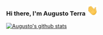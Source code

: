 ### Hi there, I'm Augusto Terra <img src="https://raw.githubusercontent.com/ABSphreak/ABSphreak/master/gifs/Hi.gif" width="30">

[![Augusto's github stats](https://github-readme-stats.vercel.app/api?username=aht360&count_private=true)](https://github.com/aht360/github-readme-stats)
<!--
**aht360/aht360** is a ✨ _special_ ✨ repository because its `README.md` (this file) appears on your GitHub profile.

Here are some ideas to get you started:

- 🔭 I’m currently working on ...
- 🌱 I’m currently learning ...
- 👯 I’m looking to collaborate on ...
- 🤔 I’m looking for help with ...
- 💬 Ask me about ...
- 📫 How to reach me: ...
- 😄 Pronouns: ...
- ⚡ Fun fact: ...
-->
